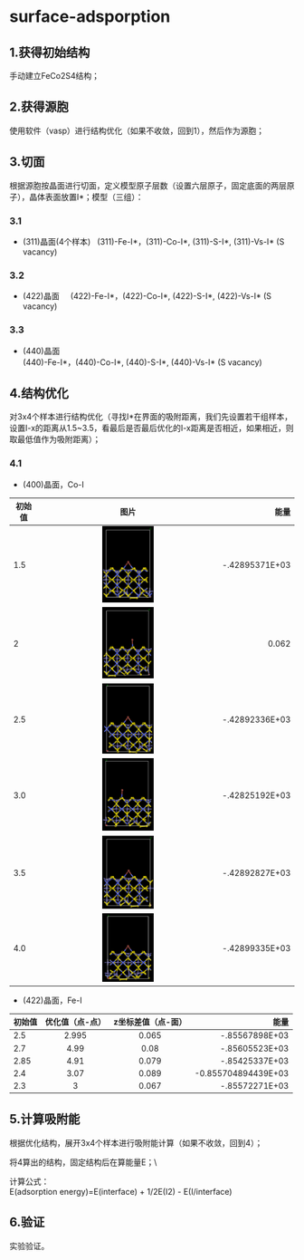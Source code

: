 # surface-adsporption

## 1.获得初始结构
手动建立FeCo2S4结构；

## 2.获得源胞
使用软件（vasp）进行结构优化（如果不收敛，回到1），然后作为源胞；

## 3.切面
根据源胞按晶面进行切面，定义模型原子层数（设置六层原子，固定底面的两层原子），晶体表面放置I*；模型（三组）：

### 3.1
- (311)晶面(4个样本)   
   (311)-Fe-I*，(311)-Co-I*, (311)-S-I*, (311)-Vs-I* (S vacancy)

### 3.2
- (422)晶面    
 (422)-Fe-I*，(422)-Co-I*, (422)-S-I*, (422)-Vs-I* (S vacancy)

### 3.3 
- (440)晶面    
 (440)-Fe-I*，(440)-Co-I*, (440)-S-I*, (440)-Vs-I* (S vacancy)

## 4.结构优化
对3x4个样本进行结构优化（寻找I*在界面的吸附距离，我们先设置若干组样本，设置I-x的距离从1.5~3.5，看最后是否最后优化的I-x距离是否相近，如果相近，则取最低值作为吸附距离）；
### 4.1
- (400)晶面，Co-I  

|初始值 | 图片| 能量 |
| - | :-:  |-: | 
|1.5 | <img src="https://github.com/pincher-chen/surface-adsporption/blob/master/opt_picture/440-co-1.5.png" width="30%" /> | -.42895371E+03 |
|2   | <img src="https://github.com/pincher-chen/surface-adsporption/blob/master/opt_picture/440-co-2.0.png" width="30%" /> | 0.062|  -.42844921E+03 |
|2.5 | <img src="https://github.com/pincher-chen/surface-adsporption/blob/master/opt_picture/440-co-2.5.png" width="30%" /> | -.42892336E+03 | 
|3.0 | <img src="https://github.com/pincher-chen/surface-adsporption/blob/master/opt_picture/440-co-3.0.png" width="30%" /> | -.42825192E+03 |
|3.5 | <img src="https://github.com/pincher-chen/surface-adsporption/blob/master/opt_picture/440-co-3.5.png" width="30%" /> | -.42892827E+03 |
|4.0 | <img src="https://github.com/pincher-chen/surface-adsporption/blob/master/opt_picture/440-co-4.0.png" width="30%" /> | -.42899335E+03 |

- (422)晶面，Fe-I 

|初始值 | 优化值（点-点） | z坐标差值（点-面）| 能量 |
| - | :-: | :-:  |-: | 
|2.5 | 2.995  | 0.065| -.85567898E+03 |
|2.7 | 4.99   | 0.08 | -.85605523E+03 |
|2.85 | 4.91  | 0.079 | -.85425337E+03 | 
|2.4 | 3.07	  | 0.089 | -0.855704894439E+03 |
|2.3 | 3	     | 0.067| -.85572271E+03 |


## 5.计算吸附能
根据优化结构，展开3x4个样本进行吸附能计算（如果不收敛，回到4）；

将4算出的结构，固定结构后在算能量E；\\    

计算公式：    
E(adsorption energy)=E(interface) + 1/2E(I2) - E(I/interface)

## 6.验证
实验验证。
